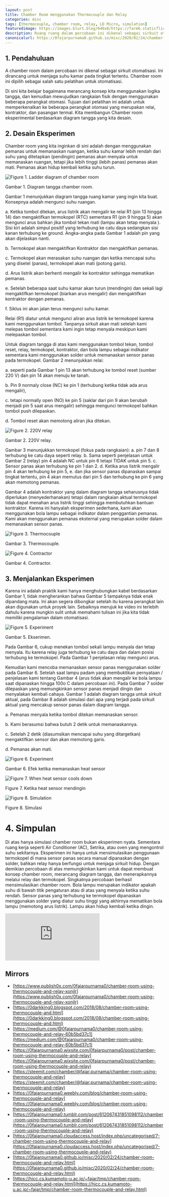 ```yaml
---
layout: post
title: Chamber Room menggunakan Thermocouple dan Relay
categories: misc
tags: [thermocouple, chamber room, relay, LD Micro, simulation]
featuredimage: https://images.blurt.blog/640x0/https://farm6.staticflickr.com/5629/21239689879_d8cd7257f2_o_d.jpg
description: Ruang ruang dalam percobaan ini dikenal sebagai sirkuit otomasi. Ini dirancang untuk menjaga suhu ruangan pada derajat tertentu.
canonicalurl: https://0fajarpurnama0.github.io/misc/2020/02/24/chamber-room-thermocouple-dan-relay
---
```


## 1\. Pendahuluan

A chamber room dalam percobaan ini dikenal sebagai sirkuit otomatisasi. Ini dirancang untuk menjaga suhu kamar pada tingkat tertentu. Chamber room ini dipilih sebagai salah satu pelatihan untuk otomatisasi.

Di sini kita belajar bagaimana merancang konsep kita menggunakan logika tangga, dan kemudian mewujudkan rangkaian fisik dengan menggunakan beberapa perangkat otomasi. Tujuan dari pelatihan ini adalah untuk memperkenalkan ke beberapa perangkat otomasi yang merupakan relai, kontraktor, dan pasangan termal. Kita membangun Chamber room eksperimental berdasarkan diagram tangga yang kita desain.

## 2\. Desain Eksperimen

Chamber room yang kita inginkan di sini adalah dengan menggunakan pemanas untuk memanaskan ruangan, ketika suhu kamar lebih rendah dari suhu yang ditetapkan (pendingin) pemanas akan menyala untuk memanaskan ruangan, tetapi jika lebih tinggi (lebih panas) pemanas akan mati. Pemanas akan hidup kembali ketika suhu turun.

![Figure 1\. Ladder diagram of chamber room](https://farm6.staticflickr.com/5629/21239689879_d8cd7257f2_o_d.jpg)

Gambar 1\. Diagram tangga chamber room.



Gambar 1 menunjukkan diagram tangga ruang kamar yang ingin kita buat. Konsepnya adalah mengunci suhu ruangan.

a. Ketika tombol ditekan, arus listrik akan mengalir ke relai R1 (pin 13 hingga 14) dan mengaktifkan termokopel (RTC) sementara R1 (pin 9 hingga 5) akan mengunci arus bahkan jika tombol tekan mati (lampu akan tetap menyala ). Sisi kiri adalah simpul positif yang terhubung ke catu daya sedangkan sisi kanan terhubung ke ground. Angka-angka pada Gambar 1 adalah pin yang akan dijelaskan nanti.

b. Termokopel akan mengaktifkan Kontraktor dan mengaktifkan pemanas.

c. Termokopel akan merasakan suhu ruangan dan ketika mencapai suhu yang disetel (panas), termokopel akan mati (potong garis).

d. Arus listrik akan berhenti mengalir ke kontraktor sehingga mematikan pemanas.

e. Setelah beberapa saat suhu kamar akan turun (mendingin) dan sekali lagi mengaktifkan termokopel (biarkan arus mengalir) dan mengaktifkan kontraktor dengan pemanas.

f. Siklus ini akan jalan terus mengunci suhu kamar.

Relai (R1) diatur untuk mengunci aliran arus listrik ke termokopel karena kami menggunakan tombol. Tanpanya sirkuit akan mati setelah kami melepas tombol sementara kami ingin tetap menyala meskipun kami melepaskan tombol.

Untuk diagram tangga di atas kami menggunakan tombol tekan, tombol reset, relay, termokopel, kontraktor, dan bola lampu sebagai indikator sementara kami menggunakan solder untuk memanaskan sensor panas pada termokopel. Gambar 2 menunjukkan relai:

a. seperti pada Gambar 1 pin 13 akan terhubung ke tombol reset (sumber 220 V) dan pin 14 akan menuju ke tanah.

b. Pin 9 normaly close (NC) ke pin 1 (terhubung ketika tidak ada arus mengalir),

c. tetapi normally open (NO) ke pin 5 (saklar dari pin 9 akan berubah menjadi pin 5 saat arus mengalir) sehingga mengunci termokopel bahkan tombol push dilepaskan.

d. Tombol reset akan memotong aliran jika ditekan.

![Figure 2\. 220V relay ](https://farm6.staticflickr.com/5729/20803880454_a5dc56b103_o_d.jpg)

Gambar 2\. 220V relay.



Gambar 3 menunjukkan termokopel (fokus pada rangkaian): a. pin 7 dan 8 terhubung ke catu daya seperti relay. b. Sama seperti penjelasan untuk Gambar 2 (relay) pin 4 adalah NC untuk pin 6 tetapi TIDAK untuk pin 5. c. Sensor panas akan terhubung ke pin 1 dan 2. d. Ketika arus listrik mengalir pin 4 akan terhubung ke pin 5, e. dan jika sensor panas dipanaskan sampai tingkat tertentu, pin 4 akan memutus dari pin 5 dan terhubung ke pin 6 yang akan memotong pemanas.

Gambar 4 adalah kontraktor yang dalam diagram tangga seharusnya tidak diperlukan (menyederhanakan) tetapi dalam rangkaian aktual termokopel tidak dapat menahan arus listrik tinggi sehingga membutuhkan bantuan kontraktor. Karena ini hanyalah eksperimen sederhana, kami akan menggunakan bola lampu sebagai indikator dalam penggantian pemanas. Kami akan menggunakan pemanas eksternal yang merupakan solder dalam memanaskan sensor panas.

![Figure 3\. Thermocouple](https://farm6.staticflickr.com/5789/21415679392_8b148c40d9_o_d.jpg)

Gambar 3\. Thermocouple.



![Figure 4\. Contractor](https://farm6.staticflickr.com/5760/21238773838_6e8ae83e80_o_d.jpg)

Gambar 4\. Contractor.



## 3\. Menjalankan Eksperimen

Karena ini adalah praktik kami hanya menghubungkan kabel berdasarkan Gambar 1, tidak mengherankan bahwa Gambar 5 tampaknya tidak enak dipandang mata. Ini akan segera dibongkar setelah itu karena perangkat lain akan digunakan untuk proyek lain. Sebaiknya merujuk ke video ini terlebih dahulu karena mungkin sulit untuk memahami tulisan ini jika kita tidak memiliki pengalaman dalam otomatisasi.

![Figure 5\. Experiment](https://farm1.staticflickr.com/564/21426559735_52801c6e72_o_d.jpg)

Gambar 5\. Ekserimen.



Pada Gambar 6, cukup menekan tombol sekali lampu menyala dan tetap menyala. Itu karena relay juga terhubung ke catu daya dan dalam posisi terhubung ke termokopel. Pada Gambar 1 penjelasan relay mengunci arus.

Kemudian kami mencoba memanaskan sensor panas menggunakan solder pada Gambar 6\. Setelah saat lampu padam yang membuktikan pernyataan / penjelasan kami tentang Gambar 4 (arus tidak akan mengalir ke bola lampu saat dipanaskan hingga 100o C dalam percobaan ini). Pada Gambar 7 solder dilepaskan yang memungkinkan sensor panas menjadi dingin dan menyalakan kembali cahaya. Gambar 1 adalah diagram tangga untuk sirkuit aktual, pada Gambar 8 adalah simulasi dari apa yang terjadi pada sirkuit aktual yang mencakup sensor panas dalam diagram tangga.

a. Pemanas menyala ketika tombol ditekan memanaskan sensor.

b. Kami berasumsi bahwa butuh 2 detik untuk memanaskannya.

c. Setelah 2 detik (diasumsikan mencapai suhu yang ditargetkan) mengaktifkan sensor dan akan memotong garis.

d. Pemanas akan mati.

![Figure 6\. Experiment](https://farm1.staticflickr.com/659/21400326976_e289015c65_o_d.jpg)

Gambar 6\. Efek ketika memanaskan heat sensor



![Figure 7\. When heat sensor cools down](https://farm6.staticflickr.com/5715/21434996331_edbbd4c1fd_o_d.jpg)

Figure 7\. Ketika heat sensor mendingin



![Figure 8\. Simulation](https://farm6.staticflickr.com/5780/21434992251_02d2960570_o_d.jpg)

Figure 8\. Simulasi



# 4\. Simpulan

Di atas hanya simulasi chamber room bukan eksperimen nyata. Sementara ruang kerja seperti Air Conditioner (AC), Setrika, atau oven yang mengontrol suhu sekitarnya. Eksperimen ini hanya untuk mensimulasikan penggunaan termokopel di mana sensor panas secara manual dipanaskan dengan solder, bahkan relay hanya berfungsi untuk menjaga sirkuit hidup. Dengan demikian percobaan di atas memungkinkan kami untuk dapat membuat konsep chamber room, merancang diagram tangga, dan menerapkannya melalui relay dan termokopel. Singkatnya percobaan berhasil mensimulasikan chamber room. Bola lampu merupakan indikator apakah suhu di bawah titik pengaturan atau di atas yang menyala ketika suhu rendah. Sensor panas yang terhubung ke termokopel dipanaskan menggunakan solder yang diatur suhu tinggi yang akhirnya mematikan bola lampu (memotong arus listrik). Lampu akan hidup kembali ketika dingin.

<div class="video-container"><iframe src="https://lbry.tv/$/embed/chamber-room-using-thermocouple-and/83b0a36ee56b8bde8f37c1a0b10b04fec9e59069" frameborder="0" allowfullscreen=""></iframe></div>

## Mirrors

*   [https://www.publish0x.com/0fajarpurnama0/chamber-room-using-thermocouple-and-relay-xonjlr](https://www.publish0x.com/0fajarpurnama0/chamber-room-using-thermocouple-and-relay-xonjlr)
*   [https://0darkking0.blogspot.com/2018/08/chamber-room-using-thermocouple-and.html](https://0darkking0.blogspot.com/2018/08/chamber-room-using-thermocouple-and.html)
*   [https://medium.com/@0fajarpurnama0/chamber-room-using-thermocouple-and-relay-60b5bd37c1](https://medium.com/@0fajarpurnama0/chamber-room-using-thermocouple-and-relay-60b5bd37c1)
*   [https://0fajarpurnama0.wixsite.com/0fajarpurnama0/post/chamber-room-using-thermocouple-and-relay](https://0fajarpurnama0.wixsite.com/0fajarpurnama0/post/chamber-room-using-thermocouple-and-relay)
*   [https://steemit.com/chamber/@fajar.purnama/chamber-room-using-thermocouple-and-relay](https://steemit.com/chamber/@fajar.purnama/chamber-room-using-thermocouple-and-relay)
*   [https://0fajarpurnama0.weebly.com/blog/chamber-room-using-thermocouple-and-relay](https://0fajarpurnama0.weebly.com/blog/chamber-room-using-thermocouple-and-relay)
*   [https://0fajarpurnama0.tumblr.com/post/612067431851098112/chamber-room-using-thermocouple-and-relay](https://0fajarpurnama0.tumblr.com/post/612067431851098112/chamber-room-using-thermocouple-and-relay)
*   [https://0fajarpurnama0.cloudaccess.host/index.php/uncategorised/7-chamber-room-using-thermocouple-and-relay](https://0fajarpurnama0.cloudaccess.host/index.php/uncategorised/7-chamber-room-using-thermocouple-and-relay)
*   [https://0fajarpurnama0.github.io/misc/2020/02/24/chamber-room-thermocouple-and-relay.html](https://0fajarpurnama0.github.io/misc/2020/02/24/chamber-room-thermocouple-and-relay.html)
*   [https://hicc.cs.kumamoto-u.ac.jp/~fajar/tmp/chamber-room-thermocouple-and-relay.html](https://hicc.cs.kumamoto-u.ac.jp/~fajar/tmp/chamber-room-thermocouple-and-relay.html)